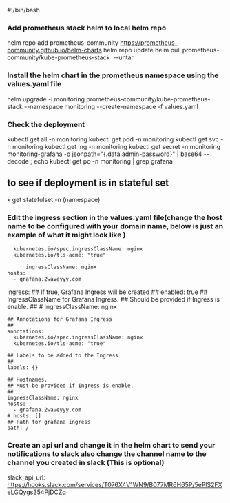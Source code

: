 #!/bin/bash
### Add prometheus stack helm to local helm repo 
helm repo add prometheus-community https://prometheus-community.github.io/helm-charts
helm repo update
helm pull prometheus-community/kube-prometheus-stack  --untar     

### Install the helm chart in the prometheus namespace using the values.yaml file 
helm upgrade -i monitoring prometheus-community/kube-prometheus-stack --namespace monitoring --create-namespace -f values.yaml

### Check the deployment
kubectl get all -n monitoring
kubectl get pod -n monitoring
kubectl get svc -n monitoring
kubectl get ing -n monitoring
kubectl get secret -n monitoring monitoring-grafana -o jsonpath="{.data.admin-password}" | base64 --decode ; echo
kubectl get po -n monitoring | grep grafana

## to see if deployment is in stateful set 
k get statefulset -n (namespace)


### Edit the ingress section in the values.yaml file(change the host name to be configured with your domain name, below is just an example of what it might look like )
      kubernetes.io/spec.ingressClassName: nginx
      kubernetes.io/tls-acme: "true"

          ingressClassName: nginx
    hosts:
      - grafana.2waveyyy.com 


  ingress:
    ## If true, Grafana Ingress will be created
    ##
    enabled: true 
    ## IngressClassName for Grafana Ingress.
    ## Should be provided if Ingress is enable.
    ##
    # ingressClassName: nginx

    ## Annotations for Grafana Ingress
    ##
    annotations:
      kubernetes.io/spec.ingressClassName: nginx
      kubernetes.io/tls-acme: "true"

    ## Labels to be added to the Ingress
    ##
    labels: {}

    ## Hostnames.
    ## Must be provided if Ingress is enable.
    ##
    ingressClassName: nginx
    hosts:
      - grafana.2waveyyy.com
    # hosts: []
    ## Path for grafana ingress
    path: /


### Create an api url and change it in the helm chart to send your notifications to slack also change the channel name to the channel you created in slack (This is optional)
  slack_api_url: https://hooks.slack.com/services/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
